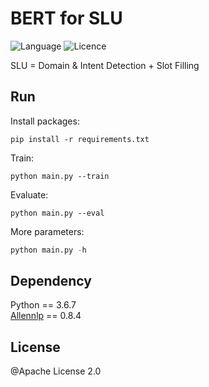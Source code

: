# BERT for SLU
![Language](https://img.shields.io/github/languages/top/hanzo89757/BERT-for-SLU.svg?style=flat)
![Licence](https://img.shields.io/github/license/hanzo89757/BERT-for-SLU.svg?style=flat)

SLU = Domain & Intent Detection + Slot Filling

## Run 

Install packages:

```shell
pip install -r requirements.txt
```

Train:

```shell
python main.py --train
```

Evaluate:
```shell
python main.py --eval
```


More parameters:

```python
python main.py -h
```

## Dependency

Python == 3.6.7  
[Allennlp](https://github.com/allenai/allennlp) == 0.8.4

## License

@Apache License 2.0 

